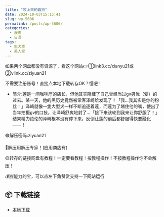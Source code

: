```yaml
---
title: "咬上來的蠢狗"
date: 2024-10-03T15:15:41
slug: wp-5606
permalink: /posts/wp-5606/
categories:
  - 漫画
  - 日漫
tags:
  - 忠犬攻
  - 美人受
---
```


如果两个网盘都没有资源了，看这个网站👉①link3.cc/xianyu21或②vlink.cc/ziyuan21

不需要注册账号！直接点本地下载转存OK？懂吧！

*   简介:莲是一间咖啡厅的店长，但他其实隐藏了自己曾经当过gⅴ男优（受）的过去。某一天，他的黑历史竟然被常客泽崎给发现了！「我…我其实是你的粉丝！」泽崎就像一隻大型犬一样不断追逐着莲，而莲为了堵住他的嘴，使出了当年拍摄gⅴ的口技，让泽崎舒爽地射了…「接下来该轮到我来让你舒服了！」结果精力绝伦的泽崎根本没有停下来，反倒让莲的前后都舒服得快要融化——！

🟢解压密码:ziyuan21

🔵解压用解压专家！(应用商店有)

🟡转存的链接网盘有教程！一定要看教程！按教程操作！不按教程操作你不会解压！

💰🈶能力的宝，可以点左下角赞赏支持一下网站运行

## 📦 下载链接
- [本地下载](https://blziyuan21.com/pay-download/5606?key=903b2039f7&down_id=0)

